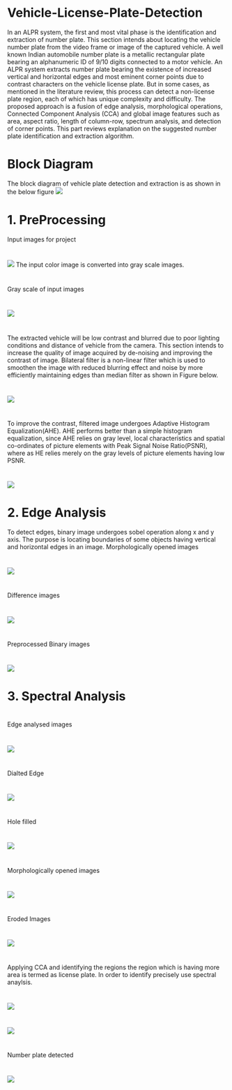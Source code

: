 # Vehicle-License-Plate-Detection
In an ALPR system, the first and most vital phase is the identification and extraction of number plate. This section intends about locating the vehicle number plate from the video frame or image of the captured vehicle. A well known Indian automobile number plate is a metallic rectangular plate bearing an alphanumeric ID of 9/10 digits connected to a motor vehicle. An ALPR system extracts number plate bearing the existence of increased vertical and horizontal edges and most eminent corner points due to contrast characters on the vehicle license plate. But in some cases, as mentioned in the literature review, this
process can detect a non-license plate region, each of which has unique complexity and difficulty. The proposed approach is a fusion of edge analysis, morphological operations, Connected Component Analysis (CCA) and global image features such as area, aspect ratio, length of column-row, spectrum analysis, and detection of corner points. This part reviews explanation on the suggested number plate identification and extraction algorithm.

# Block Diagram
The block diagram of vehicle plate detection and extraction is as shown in the below figure 
![](block2.png)

# 1. PreProcessing 
Input images for project
#
![](b1.png)
The input color image is converted into gray scale images.
#
Gray scale of input images
#
![](b14.png)
#
The extracted vehicle will be low contrast and blurred due to poor lighting conditions and distance of vehicle from the camera. This section intends to increase the quality of image acquired by de-noising and improving the contrast of image. Bilateral filter is a non-linear filter which is used to smoothen the image with reduced blurring effect and
noise by more efficiently maintaining edges than median filter as shown in Figure below.
#
![](b15.png)
#
To improve the contrast, filtered image undergoes Adaptive Histogram Equalization(AHE).
AHE performs better than a simple histogram equalization, since AHE relies on gray level,
local characteristics and spatial co-ordinates of picture elements with Peak Signal Noise
Ratio(PSNR), where as HE relies merely on the gray levels of picture elements having
low PSNR.
#
![](b16.png)

# 2. Edge Analysis 
To detect edges, binary image undergoes sobel operation along x and y axis. The purpose is locating boundaries of some objects having vertical and horizontal edges in an image.
Morphologically opened images
#
![](b17.png)
#
Difference images
#
![](b18.png)
#
Preprocessed Binary images
#
![](b2.png)
#
# 3. Spectral Analysis
#
Edge analysed images
#
![](b4.png)
#
Dialted Edge
#
![](b19.png)
#
Hole filled
#
![](b4.png)
#
Morphologically opened images
#
![](b5.png)
#
Eroded Images
#
![](b6.png)
#
Applying CCA and identifying the regions the region which is having more area is termed as license plate. In order to identify precisely use spectral anaylsis. 
#
![](q4.jpg)
#
![](q5.jpg)
#
Number plate detected
#
![](b7.png)
